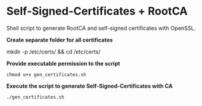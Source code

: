 # Self-Signed-Certificates + RootCA
Shell script to generate RootCA and self-signed certificates with OpenSSL.

**Create separate folder for all certificates**
   
   mkdir -p /etc/certs/ && cd /etc/certs/
    
**Provide executable permission to the script**
    
    chmod u+x gen_certificates.sh
    
**Execute the script to generate Self-Signed-Certificates with CA**
    
    ./gen_certificates.sh
